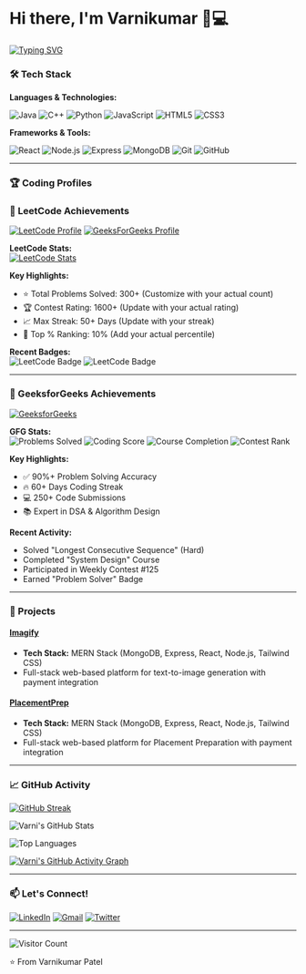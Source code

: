 # Hi there, I'm Varnikumar 👨💻

[![Typing SVG](https://readme-typing-svg.herokuapp.com?font=Fira+Code&pause=1000&color=54A6FF&width=435&lines=Problem+Solver;DSA+Enthusiast;Full+Stack+Developer;Open+Source+Contributor)](https://git.io/typing-svg)

### 🛠️ Tech Stack

**Languages & Technologies:**

![Java](https://img.shields.io/badge/-Java-007396?style=flat-square&logo=java&logoColor=white)
![C++](https://img.shields.io/badge/-C++-00599C?style=flat-square&logo=c%2B%2B&logoColor=white)
![Python](https://img.shields.io/badge/-Python-3776AB?style=flat-square&logo=python&logoColor=white)
![JavaScript](https://img.shields.io/badge/-JavaScript-F7DF1E?style=flat-square&logo=javascript&logoColor=black)
![HTML5](https://img.shields.io/badge/-HTML5-E34F26?style=flat-square&logo=html5&logoColor=white)
![CSS3](https://img.shields.io/badge/-CSS3-1572B6?style=flat-square&logo=css3&logoColor=white)

**Frameworks & Tools:**

![React](https://img.shields.io/badge/-React-61DAFB?style=flat-square&logo=react&logoColor=black)
![Node.js](https://img.shields.io/badge/-Node.js-339933?style=flat-square&logo=node.js&logoColor=white)
![Express](https://img.shields.io/badge/-Express-000000?style=flat-square&logo=express&logoColor=white)
![MongoDB](https://img.shields.io/badge/-MongoDB-47A248?style=flat-square&logo=mongodb&logoColor=white)
![Git](https://img.shields.io/badge/-Git-F05032?style=flat-square&logo=git&logoColor=white)
![GitHub](https://img.shields.io/badge/-GitHub-181717?style=flat-square&logo=github&logoColor=white)

---

### 🏆 Coding Profiles

### 🏅 LeetCode Achievements

[![LeetCode Profile](https://img.shields.io/badge/-LeetCode-FFA116?style=flat-square&logo=leetcode&logoColor=black)](https://leetcode.com/varni1505/)
[![GeeksForGeeks Profile](https://img.shields.io/badge/-GeeksForGeeks-2F8D46?style=flat-square&logo=geeksforgeeks&logoColor=white)](https://auth.geeksforgeeks.org/user/varni1505)

**LeetCode Stats:**  
[![LeetCode Stats](https://leetcard.jacoblin.cool/varni1505?theme=dark&font=ABeeZee&border=0&radius=20)](https://leetcode.com/varni1505/)

**Key Highlights:**
- ⭐ Total Problems Solved: 300+ (Customize with your actual count)
- 🏆 Contest Rating: 1600+ (Update with your actual rating)
- 📈 Max Streak: 50+ Days (Update with your streak)
- 🥇 Top % Ranking: 10% (Add your actual percentile)

**Recent Badges:**  
![LeetCode Badge](https://img.shields.io/badge/Weekly%20Contest-350%2B%20Rank-blue?style=flat-square)
![LeetCode Badge](https://img.shields.io/badge/Daily%20Challenge-100%25%20Accuracy-brightgreen?style=flat-square)

---

### 🏅 GeeksforGeeks Achievements

[![GeeksforGeeks](https://img.shields.io/badge/-GeeksforGeeks-2F8D46?style=flat-square&logo=geeksforgeeks&logoColor=white)](https://auth.geeksforgeeks.org/user/varni152)

**GFG Stats:**  
![Problems Solved](https://img.shields.io/badge/Solved-400%2B%20Problems-brightgreen?style=flat-square)
![Coding Score](https://img.shields.io/badge/Coding%20Score-2000%2B-blue?style=flat-square)
![Course Completion](https://img.shields.io/badge/Courses-10%2B%20Completed-orange?style=flat-square)
![Contest Rank](https://img.shields.io/badge/Contest%20Rank-Under%20500%20🏆-yellowgreen?style=flat-square)

**Key Highlights:**  
- ✅ 90%+ Problem Solving Accuracy  
- 🔥 60+ Days Coding Streak  
- 💻 250+ Code Submissions  
- 📚 Expert in DSA & Algorithm Design

**Recent Activity:**  
- Solved "Longest Consecutive Sequence" (Hard)  
- Completed "System Design" Course  
- Participated in Weekly Contest #125  
- Earned "Problem Solver" Badge

---

### 🚀 Projects

#### [Imagify](https://github.com/Varni1512/Imagify)
- **Tech Stack:** MERN Stack (MongoDB, Express, React, Node.js, Tailwind CSS)
- Full-stack web-based platform for text-to-image generation with payment integration

#### [PlacementPrep](https://github.com/yourusername/algo-visualizer)
- **Tech Stack:** MERN Stack (MongoDB, Express, React, Node.js, Tailwind CSS)
- Full-stack web-based platform for Placement Preparation with payment integration
  
---

### 📈 GitHub Activity

[![GitHub Streak](https://streak-stats.demolab.com/?user=Varni1512&theme=dark&hide_border=true)](https://git.io/streak-stats)

![Varni's GitHub Stats](https://github-readme-stats.vercel.app/api?username=Varni1512&show_icons=true&theme=radical&hide_border=true&include_all_commits=true)

![Top Languages](https://github-readme-stats.vercel.app/api/top-langs/?username=Varni1512&layout=compact&theme=radical&hide_border=true)

[![Varni's GitHub Activity Graph](https://github-readme-activity-graph.vercel.app/graph?username=Varni1512&theme=react-dark&hide_border=true)](https://github.com/ashutosh00710/github-readme-activity-graph)

---

### 📫 Let's Connect!

[![LinkedIn](https://img.shields.io/badge/-LinkedIn-0A66C2?style=flat-square&logo=linkedin&logoColor=white)](http://www.linkedin.com/in/varnikumarpatel)
[![Gmail](https://img.shields.io/badge/-Email-D14836?style=flat-square&logo=gmail&logoColor=white)](mailto:varnikumar1512@domain.com)
[![Twitter](https://img.shields.io/badge/-Twitter-1DA1F2?style=flat-square&logo=twitter&logoColor=white)](https://twitter.com/varni152)

---

![Visitor Count](https://komarev.com/ghpvc/?username=Varni1512&color=blueviolet&style=flat-square)

⭐ From Varnikumar Patel

